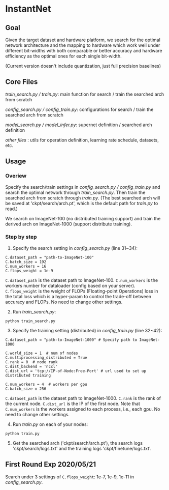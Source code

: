 # InstantNet
## Goal
Given the target dataset and hardware platform, we search for the optimal network architecture and the mapping to hardware which work well under different bit-widths with both comparable or better accuracy and hardware efficiency as the optimal ones for each single bit-width.

(Current version doesn't include quantization, just full precision baselines)

## Core Files
*train_search.py / train.py*: main function for search / train the searched arch from scratch

*config_search.py / config_train.py*: configurations for search / train the searched arch from scratch

*model_search.py / model_infer.py*: supernet definition / searched arch definition

*other files* : utils for operation definition, learning rate schedule, datasets, etc. 

## Usage
### Overiew
Specify the search/train settings in *config_search.py / config_train.py* and search the optimal network through *train_search.py*. Then train the searched arch from scratch through *train.py*. (The best searched arch will be saved at 'ckpt/search/arch.pt', which is the default path for *train.py* to read.)

We search on ImageNet-100 (no distributed training support) and train the derived arch on ImageNet-1000 (support distribute training).

### Step by step
1. Specify the search setting in *config_search.py* (line 31~34):
```
C.dataset_path = "path-to-ImageNet-100"
C.batch_size = 192
C.num_workers = 16
C.flops_weight = 1e-9
```
`C.dataset_path` is the dataset path to ImageNet-100. `C.num_workers` is the workers number for dataloader (config based on your server). `C.flops_weight` is the weight of FLOPs (Floating-point Operations) loss in the total loss which is a hyper-param to control the trade-off between accuracy and FLOPs. No need to change other settings.

2. Run *train_search.py*: 
```
python train_search.py
```

3. Specify the training setting (distributed) in *config_train.py* (line 32~42):
```
C.dataset_path = "path-to-ImageNet-1000" # Specify path to ImageNet-1000

C.world_size = 1  # num of nodes
C.multiprocessing_distributed = True
C.rank = 0  # node rank
C.dist_backend = 'nccl'
C.dist_url = 'tcp://IP-of-Node:Free-Port' # url used to set up distributed training

C.num_workers = 4  # workers per gpu
C.batch_size = 256
```
`C.dataset_path` is the dataset path to ImageNet-1000. `C.rank` is the rank of the current node. `C.dist_url` is the IP of the first node. Note that `C.num_workers` is the workers assigned to each process, i.e., each gpu. No need to change other settings.

4. Run *train.py* on each of your nodes: 
```
python train.py
```

5. Get the searched arch ('ckpt/search/arch.pt'), the search logs 'ckpt/search/logs.txt' and the training logs 'ckpt/finetune/logs.txt'.

## First Round Exp 2020/05/21
Search under 3 settings of `C.flops_weight`: 1e-7, 1e-9, 1e-11 in *config_search.py*.
